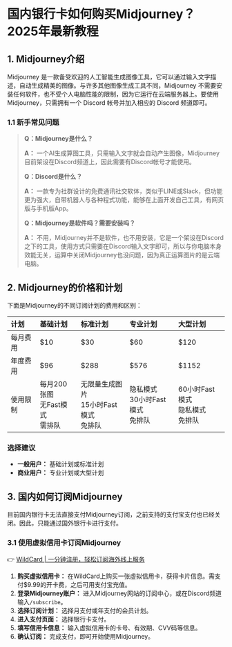 # 国内银行卡如何购买Midjourney？2025年最新教程

## 1. Midjourney介绍

Midjourney 是一款备受欢迎的人工智能生成图像工具，它可以通过输入文字描述，自动生成精美的图像。与许多其他图像生成工具不同，Midjourney 不需要安装任何软件，也不受个人电脑性能的限制，因为它运行在云端服务器上。要使用 Midjourney，只需拥有一个 Discord 帐号并加入相应的 Discord 频道即可。

### 1.1 新手常见问题

> **Q：Midjourney是什么？**
>
> **A：** 一个AI生成算图工具，只需输入文字就会自动产生图像，Midjourney目前架设在Discord频道上，因此需要有Discord帐号才能使用。
>
> **Q：Discord是什么？**
>
> **A：** 一款专为社群设计的免费通讯社交软体，类似于LINE或Slack，但功能更为强大，自带机器人与各种程式功能，能够在上面开发自己工具，有网页版与手机版App。
>
> **Q：Midjourney是软件吗？需要安装吗？**
>
> **A：** 不用，Midjourney并不是软件，也不用安装，它是一个架设在Discord之下的工具，使用方式只需要在Discord输入文字即可，所以与你电脑本身效能无关，运算中关闭Midjourney也没问题，因为真正运算图片的是云端电脑。

## 2. Midjourney的价格和计划

下面是Midjourney的不同订阅计划的费用和区别：

| 计划       | 基础计划 | 标准计划 | 专业计划 | 大型计划 |
| :--------- | :------- | :------- | :------- | :------- |
| 每月费用   | $10      | $30      | $60      | $120     |
| 年度费用   | $96      | $288     | $576     | $1152    |
| 使用限制   | 每月200张图<br>无Fast模式<br>需排队 | 无限量生成图片<br>15小时Fast模式<br>免排队 | 隐私模式<br>30小时Fast模式<br>免排队 | 60小时Fast模式<br>隐私模式<br>免排队 |

### 选择建议

- **一般用户：** 基础计划或标准计划
- **商业用户：** 专业计划或大型计划

## 3. 国内如何订阅Midjourney

目前国内银行卡无法直接支付Midjourney订阅，之前支持的支付宝支付也已经关闭。因此，只能通过国外银行卡进行支付。

### 3.1 使用虚拟信用卡订阅Midjourney

👉 [WildCard | 一分钟注册，轻松订阅海外线上服务](https://bbtdd.com/WildCard)

1. **购买虚拟信用卡：** 在WildCard上购买一张虚拟信用卡，获得卡片信息。需支付$9.99的开卡费，之后可用支付宝充值。
2. **登录Midjourney账户：** 进入Midjourney网站的订阅中心，或在Discord频道输入`/subscribe`。
3. **选择订阅计划：** 选择月支付或年支付的会员计划。
4. **进入支付页面：** 选择银行卡支付。
5. **填写信用卡信息：** 输入虚拟信用卡的卡号、有效期、CVV码等信息。
6. **确认订阅：** 完成支付，即可开始使用Midjourney。